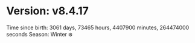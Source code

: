 # Version: v8.4.17
Time since birth: 3061 days, 73465 hours, 4407900 minutes, 264474000 seconds
Season: Winter ❄️
